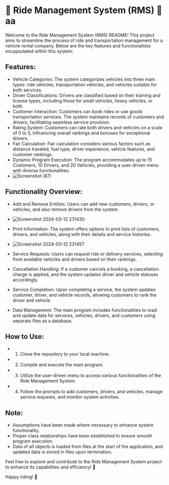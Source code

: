  # 🚗 Ride Management System (RMS) 🚚aa

Welcome to the Ride Management System (RMS) README! This project aims to streamline the process of ride and transportation management for a vehicle rental company. Below are the key features and functionalities encapsulated within this system:

## Features:
- Vehicle Categories: The system categorizes vehicles into three main types: ride vehicles, transportation vehicles, and vehicles suitable for both services.
- Driver Classifications: Drivers are classified based on their training and license types, including those for small vehicles, heavy vehicles, or both.
- Customer Interaction: Customers can book rides or use goods transportation services. The system maintains records of customers and drivers, facilitating seamless service provision.
- Rating System: Customers can rate both drivers and vehicles on a scale of 0 to 5, influencing overall rankings and bonuses for exceptional drivers.
- Fair Calculation: Fair calculation considers various factors such as distance traveled, fuel type, driver experience, vehicle features, and customer rankings.
- Dynamic Program Execution: The program accommodates up to 15 Customers, 10 Drivers, and 20 Vehicles, providing a user-driven menu with diverse functionalities.
- ![Screenshot (87)](https://github.com/Usman554433/Ride-Management-System/assets/129150855/bdd381b7-c1f9-4461-aeae-97d6253e74bd)


## Functionality Overview:
- Add and Remove Entities: Users can add new customers, drivers, or vehicles, and also remove drivers from the system.
- ![Screenshot 2024-03-12 231430](https://github.com/Usman554433/Ride-Management-System/assets/129150855/a9e7e3f7-85af-455c-b881-950008aadba9)

- Print Information: The system offers options to print lists of customers, drivers, and vehicles, along with their details and service histories.
- ![Screenshot 2024-03-12 231457](https://github.com/Usman554433/Ride-Management-System/assets/129150855/bf3843ca-853d-4634-a391-356f9827b3d6)

- Service Requests: Users can request ride or delivery services, selecting from available vehicles and drivers based on their rankings.
- Cancellation Handling: If a customer cancels a booking, a cancellation charge is applied, and the system updates driver and vehicle statuses accordingly.
- Service Completion: Upon completing a service, the system updates customer, driver, and vehicle records, allowing customers to rank the driver and vehicle.
- Data Management: The main program includes functionalities to read and update data for services, vehicles, drivers, and customers using separate files as a database.

## How to Use:
- 1. Clone the repository to your local machine.
- 2. Compile and execute the main program.
- 3. Utilize the user-driven menu to access various functionalities of the Ride Management System.
- 4. Follow the prompts to add customers, drivers, and vehicles, manage service requests, and monitor system activities.


## Note:
- Assumptions have been made where necessary to enhance system functionality.
- Proper class relationships have been established to ensure smooth program execution.
- Data of all objects is loaded from files at the start of the application, and updated data is stored in files upon termination.

Feel free to explore and contribute to the Ride Management System project to enhance its capabilities and efficiency! 🌟

Happy riding! 🚀
